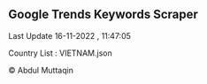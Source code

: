 

## Google Trends Keywords Scraper 
 
Last Update 16-11-2022 , 11:47:05

Country List :
VIETNAM.json



© Abdul Muttaqin 
